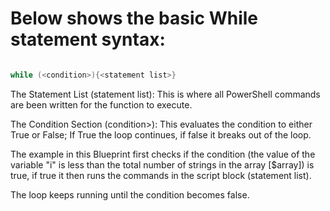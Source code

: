 # Below shows the basic While statement syntax:

```powershell

while (<condition>){<statement list>}

```

The Statement List (statement list): This is where all PowerShell commands are been written for the function to execute.

The Condition Section (condition>): This evaluates the condition to either True or False; If True the loop continues, if false it breaks out of the loop.

The example in this Blueprint first checks if the condition (the value of the variable "i" is less than the total number of strings in the array [$array]) is true, if true it then runs the commands in the script block (statement list).

The loop keeps running until the condition becomes false.
